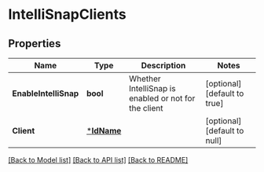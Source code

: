 # IntelliSnapClients

## Properties
Name | Type | Description | Notes
------------ | ------------- | ------------- | -------------
**EnableIntelliSnap** | **bool** | Whether IntelliSnap is enabled or not for the client | [optional] [default to true]
**Client** | [***IdName**](IdName.md) |  | [optional] [default to null]

[[Back to Model list]](../README.md#documentation-for-models) [[Back to API list]](../README.md#documentation-for-api-endpoints) [[Back to README]](../README.md)


